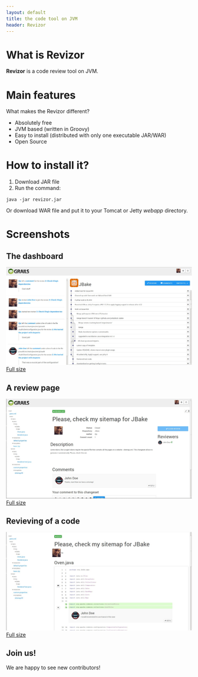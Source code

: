 ```yaml
---
layout: default
title: the code tool on JVM
header: Revizor
---
```



What is Revizor
===========

**Revizor** is a code review tool on JVM.

Main features
===========

What makes the Revizor different?

* Absolutely free
* JVM based (written in Groovy)
* Easy to install (distributed with only one executable JAR/WAR)
* Open Source

How to install it?
========

 1. Download JAR file 
 2. Run the command:

 ````
 java -jar revizor.jar
 ````

Or download WAR file and put it to your Tomcat or Jetty *webapp* directory.

Screenshots
======

The dashboard
------------

![Revizor main view dashboard](images/screenshots/screenshot1.jpeg)
[Full size](images/screenshots/screenshot1.jpeg)


A review page
---------

![Revizor page with a review](images/screenshots/screenshot2.jpeg)
[Full size](images/screenshots/screenshot3.jpeg)

Revieving of a code
------------

![Revizor code reviwing](images/screenshots/screenshot3.jpeg)
[Full size](images/screenshots/screenshot3.jpeg)

Join us!
------

We are happy to see new contributors!